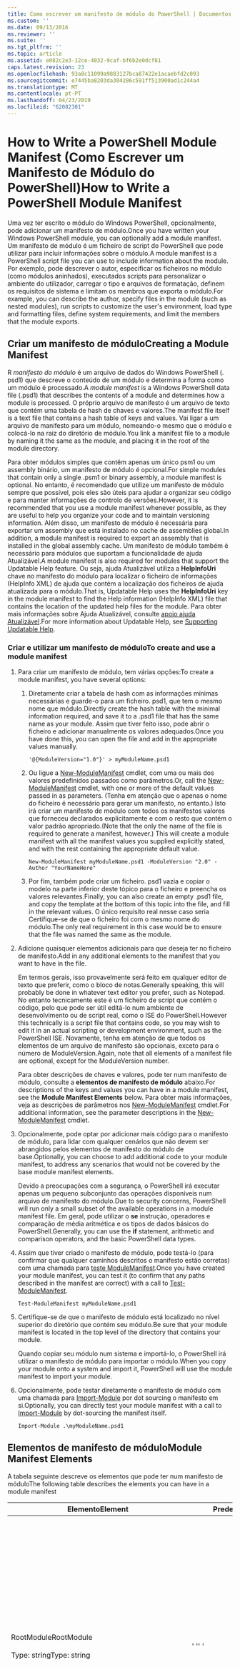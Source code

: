 ```yaml
---
title: Como escrever um manifesto de módulo do PowerShell | Documentos da Microsoft
ms.custom: ''
ms.date: 09/13/2016
ms.reviewer: ''
ms.suite: ''
ms.tgt_pltfrm: ''
ms.topic: article
ms.assetid: e082c2e3-12ce-4032-9caf-bf6b2e0dcf81
caps.latest.revision: 23
ms.openlocfilehash: 93a8c11099a9883127bca87422e1acaebfd2c093
ms.sourcegitcommit: e7445ba8203da304286c591ff513900ad1c244a4
ms.translationtype: MT
ms.contentlocale: pt-PT
ms.lasthandoff: 04/23/2019
ms.locfileid: "62082301"
---
```

# <a name="how-to-write-a-powershell-module-manifest"></a><span data-ttu-id="ac907-102">How to Write a PowerShell Module Manifest (Como Escrever um Manifesto de Módulo do PowerShell)</span><span class="sxs-lookup"><span data-stu-id="ac907-102">How to Write a PowerShell Module Manifest</span></span>

<span data-ttu-id="ac907-103">Uma vez ter escrito o módulo do Windows PowerShell, opcionalmente, pode adicionar um manifesto de módulo.</span><span class="sxs-lookup"><span data-stu-id="ac907-103">Once you have written your Windows PowerShell module, you can optionally add a module manifest.</span></span> <span data-ttu-id="ac907-104">Um manifesto de módulo é um ficheiro de script do PowerShell que pode utilizar para incluir informações sobre o módulo.</span><span class="sxs-lookup"><span data-stu-id="ac907-104">A module manifest is a PowerShell script file you can use to include information about the module.</span></span> <span data-ttu-id="ac907-105">Por exemplo, pode descrever o autor, especificar os ficheiros no módulo (como módulos aninhados), executados scripts para personalizar o ambiente do utilizador, carregar o tipo e arquivos de formatação, definem os requisitos de sistema e limitam os membros que exporta o módulo.</span><span class="sxs-lookup"><span data-stu-id="ac907-105">For example, you can describe the author, specify files in the module (such as nested modules), run scripts to customize the user's environment, load type and formatting files, define system requirements, and limit the members that the module exports.</span></span>

## <a name="creating-a-module-manifest"></a><span data-ttu-id="ac907-106">Criar um manifesto de módulo</span><span class="sxs-lookup"><span data-stu-id="ac907-106">Creating a Module Manifest</span></span>

<span data-ttu-id="ac907-107">R *manifesto do módulo* é um arquivo de dados do Windows PowerShell (. psd1) que descreve o conteúdo de um módulo e determina a forma como um módulo é processado.</span><span class="sxs-lookup"><span data-stu-id="ac907-107">A *module manifest* is a Windows PowerShell data file (.psd1) that describes the contents of a module and determines how a module is processed.</span></span> <span data-ttu-id="ac907-108">O próprio arquivo de manifesto é um arquivo de texto que contém uma tabela de hash de chaves e valores.</span><span class="sxs-lookup"><span data-stu-id="ac907-108">The manifest file itself is a text file that contains a hash table of keys and values.</span></span> <span data-ttu-id="ac907-109">Vai ligar a um arquivo de manifesto para um módulo, nomeando-o mesmo que o módulo e colocá-lo na raiz do diretório de módulo.</span><span class="sxs-lookup"><span data-stu-id="ac907-109">You link a manifest file to a module by naming it the same as the module, and placing it in the root of the module directory.</span></span>

<span data-ttu-id="ac907-110">Para obter módulos simples que contêm apenas um único psm1 ou um assembly binário, um manifesto de módulo é opcional.</span><span class="sxs-lookup"><span data-stu-id="ac907-110">For simple modules that contain only a single .psm1 or binary assembly, a module manifest is optional.</span></span> <span data-ttu-id="ac907-111">No entanto, é recomendado que utilize um manifesto de módulo sempre que possível, pois eles são úteis para ajudar a organizar seu código e para manter informações de controlo de versões.</span><span class="sxs-lookup"><span data-stu-id="ac907-111">However, it is recommended that you use a module manifest whenever possible, as they are useful to help you organize your code and to maintain versioning information.</span></span> <span data-ttu-id="ac907-112">Além disso, um manifesto de módulo é necessária para exportar um assembly que está instalado no cache de assemblies global.</span><span class="sxs-lookup"><span data-stu-id="ac907-112">In addition, a module manifest is required to export an assembly that is installed in the global assembly cache.</span></span> <span data-ttu-id="ac907-113">Um manifesto de módulo também é necessário para módulos que suportam a funcionalidade de ajuda Atualizável.</span><span class="sxs-lookup"><span data-stu-id="ac907-113">A module manifest is also required for modules that support the Updatable Help feature.</span></span> <span data-ttu-id="ac907-114">Ou seja, ajuda Atualizável utiliza a **HelpInfoUri** chave no manifesto do módulo para localizar o ficheiro de informações (HelpInfo XML) de ajuda que contém a localização dos ficheiros de ajuda atualizada para o módulo.</span><span class="sxs-lookup"><span data-stu-id="ac907-114">That is, Updatable Help uses the **HelpInfoUri** key in the module manifest to find the Help information (HelpInfo XML) file that contains the location of the updated help files for the module.</span></span> <span data-ttu-id="ac907-115">Para obter mais informações sobre Ajuda Atualizável, consulte [apoio ajuda Atualizável](./supporting-updatable-help.md).</span><span class="sxs-lookup"><span data-stu-id="ac907-115">For more information about Updatable Help, see [Supporting Updatable Help](./supporting-updatable-help.md).</span></span>

### <a name="to-create-and-use-a-module-manifest"></a><span data-ttu-id="ac907-116">Criar e utilizar um manifesto de módulo</span><span class="sxs-lookup"><span data-stu-id="ac907-116">To create and use a module manifest</span></span>

1. <span data-ttu-id="ac907-117">Para criar um manifesto de módulo, tem várias opções:</span><span class="sxs-lookup"><span data-stu-id="ac907-117">To create a module manifest, you have several options:</span></span>

   1. <span data-ttu-id="ac907-118">Diretamente criar a tabela de hash com as informações mínimas necessárias e guarde-o para um ficheiro. psd1, que tem o mesmo nome que módulo.</span><span class="sxs-lookup"><span data-stu-id="ac907-118">Directly create the hash table with the minimal information required, and save it to a .psd1 file that has the same name as your module.</span></span> <span data-ttu-id="ac907-119">Assim que tiver feito isso, pode abrir o ficheiro e adicionar manualmente os valores adequados.</span><span class="sxs-lookup"><span data-stu-id="ac907-119">Once you have done this, you can open the file and add in the appropriate values manually.</span></span>

      `'@{ModuleVersion="1.0"}' > myModuleName.psd1`

   2. <span data-ttu-id="ac907-120">Ou ligue a [New-ModuleManifest](/powershell/module/Microsoft.PowerShell.Core/New-ModuleManifest) cmdlet, com uma ou mais dos valores predefinidos passados como parâmetros.</span><span class="sxs-lookup"><span data-stu-id="ac907-120">Or, call the [New-ModuleManifest](/powershell/module/Microsoft.PowerShell.Core/New-ModuleManifest) cmdlet, with one or more of the default values passed in as parameters.</span></span> <span data-ttu-id="ac907-121">(Tenha em atenção que o apenas o nome do ficheiro é necessário para gerar um manifesto, no entanto.) Isto irá criar um manifesto de módulo com todos os manifestos valores que forneceu declarados explicitamente e com o resto que contém o valor padrão apropriado.</span><span class="sxs-lookup"><span data-stu-id="ac907-121">(Note that the only the name of the file is required to generate a manifest, however.) This will create a module manifest with all the manifest values you supplied explicitly stated, and with the rest containing the appropriate default value.</span></span>

      `New-ModuleManifest myModuleName.psd1 -ModuleVersion "2.0" -Author "YourNameHere"`

   3. <span data-ttu-id="ac907-122">Por fim, também pode criar um ficheiro. psd1 vazia e copiar o modelo na parte inferior deste tópico para o ficheiro e preencha os valores relevantes.</span><span class="sxs-lookup"><span data-stu-id="ac907-122">Finally, you can also create an empty .psd1 file, and copy the template at the bottom of this topic into the file, and fill in the relevant values.</span></span> <span data-ttu-id="ac907-123">O único requisito real nesse caso seria Certifique-se de que o ficheiro foi com o mesmo nome do módulo.</span><span class="sxs-lookup"><span data-stu-id="ac907-123">The only real requirement in this case would be to ensure that the file was named the same as the module.</span></span>

2. <span data-ttu-id="ac907-124">Adicione quaisquer elementos adicionais para que deseja ter no ficheiro de manifesto.</span><span class="sxs-lookup"><span data-stu-id="ac907-124">Add in any additional elements to the manifest that you want to have in the file.</span></span>

   <span data-ttu-id="ac907-125">Em termos gerais, isso provavelmente será feito em qualquer editor de texto que preferir, como o bloco de notas.</span><span class="sxs-lookup"><span data-stu-id="ac907-125">Generally speaking, this will probably be done in whatever text editor you prefer, such as Notepad.</span></span> <span data-ttu-id="ac907-126">No entanto tecnicamente este é um ficheiro de script que contém o código, pelo que pode ser útil editá-lo num ambiente de desenvolvimento ou de script real, como o ISE do PowerShell.</span><span class="sxs-lookup"><span data-stu-id="ac907-126">However this technically is a script file that contains code, so you may wish to edit it in an actual scripting or development environment, such as the PowerShell ISE.</span></span> <span data-ttu-id="ac907-127">Novamente, tenha em atenção de que todos os elementos de um arquivo de manifesto são opcionais, exceto para o número de ModuleVersion.</span><span class="sxs-lookup"><span data-stu-id="ac907-127">Again, note that all elements of a manifest file are optional, except for the ModuleVersion number.</span></span>

   <span data-ttu-id="ac907-128">Para obter descrições de chaves e valores, pode ter num manifesto de módulo, consulte a **elementos de manifesto de módulo** abaixo.</span><span class="sxs-lookup"><span data-stu-id="ac907-128">For descriptions of the keys and values you can have in a module manifest, see the **Module Manifest Elements** below.</span></span> <span data-ttu-id="ac907-129">Para obter mais informações, veja as descrições de parâmetros nos [New-ModuleManifest](/powershell/module/Microsoft.PowerShell.Core/New-ModuleManifest) cmdlet.</span><span class="sxs-lookup"><span data-stu-id="ac907-129">For additional information, see the parameter descriptions in the  [New-ModuleManifest](/powershell/module/Microsoft.PowerShell.Core/New-ModuleManifest) cmdlet.</span></span>

3. <span data-ttu-id="ac907-130">Opcionalmente, pode optar por adicionar mais código para o manifesto de módulo, para lidar com qualquer cenários que não devem ser abrangidos pelos elementos de manifesto do módulo de base.</span><span class="sxs-lookup"><span data-stu-id="ac907-130">Optionally, you can choose to add additional code to your module manifest, to address any scenarios that would not be covered by the base module manifest elements.</span></span>

   <span data-ttu-id="ac907-131">Devido a preocupações com a segurança, o PowerShell irá executar apenas um pequeno subconjunto das operações disponíveis num arquivo de manifesto do módulo.</span><span class="sxs-lookup"><span data-stu-id="ac907-131">Due to security concerns, PowerShell will run only a small subset of the available operations in a module manifest file.</span></span> <span data-ttu-id="ac907-132">Em geral, pode utilizar o **se** instrução, operadores e comparação de média aritmética e os tipos de dados básicos do PowerShell.</span><span class="sxs-lookup"><span data-stu-id="ac907-132">Generally, you can use the **if** statement, arithmetic and comparison operators, and the basic PowerShell data types.</span></span>

4. <span data-ttu-id="ac907-133">Assim que tiver criado o manifesto de módulo, pode testá-lo (para confirmar que qualquer caminhos descritos o manifesto estão corretas) com uma chamada para [teste ModuleManifest](/powershell/module/Microsoft.PowerShell.Core/Test-ModuleManifest).</span><span class="sxs-lookup"><span data-stu-id="ac907-133">Once you have created your module manifest, you can test it (to confirm that any paths described in the manifest are correct) with a call to [Test-ModuleManifest](/powershell/module/Microsoft.PowerShell.Core/Test-ModuleManifest).</span></span>

   `Test-ModuleManifest myModuleName.psd1`

5. <span data-ttu-id="ac907-134">Certifique-se de que o manifesto de módulo está localizado no nível superior do diretório que contém seu módulo.</span><span class="sxs-lookup"><span data-stu-id="ac907-134">Be sure that your module manifest is located in the top level of the directory that contains your module.</span></span>

   <span data-ttu-id="ac907-135">Quando copiar seu módulo num sistema e importá-lo, o PowerShell irá utilizar o manifesto de módulo para importar o módulo.</span><span class="sxs-lookup"><span data-stu-id="ac907-135">When you copy your module onto a system and import it, PowerShell will use the module manifest to import your module.</span></span>

6. <span data-ttu-id="ac907-136">Opcionalmente, pode testar diretamente o manifesto de módulo com uma chamada para [Import-Module](/powershell/module/Microsoft.PowerShell.Core/Import-Module) por dot sourcing o manifesto em si.</span><span class="sxs-lookup"><span data-stu-id="ac907-136">Optionally, you can directly test your module manifest with a call to [Import-Module](/powershell/module/Microsoft.PowerShell.Core/Import-Module) by dot-sourcing the manifest itself.</span></span>

   `Import-Module .\myModuleName.psd1`

## <a name="module-manifest-elements"></a><span data-ttu-id="ac907-137">Elementos de manifesto de módulo</span><span class="sxs-lookup"><span data-stu-id="ac907-137">Module Manifest Elements</span></span>

<span data-ttu-id="ac907-138">A tabela seguinte descreve os elementos que pode ter num manifesto de módulo</span><span class="sxs-lookup"><span data-stu-id="ac907-138">The following table describes the elements you can have in a module manifest</span></span>

|<span data-ttu-id="ac907-139">Elemento</span><span class="sxs-lookup"><span data-stu-id="ac907-139">Element</span></span>|<span data-ttu-id="ac907-140">Predefinido</span><span class="sxs-lookup"><span data-stu-id="ac907-140">Default</span></span>|<span data-ttu-id="ac907-141">Descrição</span><span class="sxs-lookup"><span data-stu-id="ac907-141">Description</span></span>|
|-------------|-------------|-----------------|
|<span data-ttu-id="ac907-142">RootModule</span><span class="sxs-lookup"><span data-stu-id="ac907-142">RootModule</span></span><br /><br /> <span data-ttu-id="ac907-143">Type: string</span><span class="sxs-lookup"><span data-stu-id="ac907-143">Type: string</span></span>|<span data-ttu-id="ac907-144">' '</span><span class="sxs-lookup"><span data-stu-id="ac907-144">' '</span></span>|<span data-ttu-id="ac907-145">Módulo ou binário módulo ficheiro de script associado a esse manifesto.</span><span class="sxs-lookup"><span data-stu-id="ac907-145">Script module or binary module file associated with this manifest.</span></span> <span data-ttu-id="ac907-146">As versões anteriores do PowerShell chamado este elemento o ModuleToProcess.</span><span class="sxs-lookup"><span data-stu-id="ac907-146">Previous versions of PowerShell called this element the ModuleToProcess.</span></span><br /><br /> <span data-ttu-id="ac907-147">Tipos possíveis para o módulo de raiz podem estar vazios (que fará com que isso uma **manifesto** módulo), o nome de um módulo de script (. psm1, o que torna isso um **Script** módulo), ou o nome de um módulo binário (.exe ou. dll, o que faz isso uma **binário** módulo).</span><span class="sxs-lookup"><span data-stu-id="ac907-147">Possible types for the root module can be empty (which will make this a **Manifest** module), the name of a script module (.psm1, which makes this a **Script** module), or the name of a binary module (.exe or .dll, which makes this a **Binary** module).</span></span> <span data-ttu-id="ac907-148">Colocar o nome de um manifesto de módulo (. psd1) ou um ficheiro de script (. ps1) neste elemento fará com que um erro ocorra.</span><span class="sxs-lookup"><span data-stu-id="ac907-148">Placing the name of a module manifest (.psd1) or a script file (.ps1) in this element will cause an error to occur.</span></span>|
|<span data-ttu-id="ac907-149">ModuleVersion</span><span class="sxs-lookup"><span data-stu-id="ac907-149">ModuleVersion</span></span><br /><br /> <span data-ttu-id="ac907-150">Type: string</span><span class="sxs-lookup"><span data-stu-id="ac907-150">Type: string</span></span>|<span data-ttu-id="ac907-151">1.0</span><span class="sxs-lookup"><span data-stu-id="ac907-151">1.0</span></span>|<span data-ttu-id="ac907-152">Número da versão deste módulo.</span><span class="sxs-lookup"><span data-stu-id="ac907-152">Version number of this module.</span></span> <span data-ttu-id="ac907-153">A cadeia tem de ser capaz de converter em [ter].</span><span class="sxs-lookup"><span data-stu-id="ac907-153">The string must be able to convert to [System.Version].</span></span> <span data-ttu-id="ac907-154">Ou seja, ' #. #. #. #. #'.</span><span class="sxs-lookup"><span data-stu-id="ac907-154">That is, '#.#.#.#.#'.</span></span> <span data-ttu-id="ac907-155">`Import-Module` irá carregar o módulo primeiro encontradas no **$psModulePath** que corresponde ao nome e tem, pelo menos, tão elevada um ModuleVersion, como o `-MinimumVersion` parâmetro.</span><span class="sxs-lookup"><span data-stu-id="ac907-155">`Import-Module` will load the first module it finds on the **$psModulePath** that matches the name, and has at least as high a ModuleVersion, as the `-MinimumVersion` parameter.</span></span> <span data-ttu-id="ac907-156">Para importar uma versão específica, utilize o`-RequiredVersion` parâmetro, em vez disso.</span><span class="sxs-lookup"><span data-stu-id="ac907-156">To import a specific version, use the`-RequiredVersion` parameter, instead.</span></span><br /><br /> <span data-ttu-id="ac907-157">Exemplo: `ModuleVersion = '1.0'`</span><span class="sxs-lookup"><span data-stu-id="ac907-157">Example: `ModuleVersion = '1.0'`</span></span>|
|<span data-ttu-id="ac907-158">GUID</span><span class="sxs-lookup"><span data-stu-id="ac907-158">GUID</span></span><br /><br /> <span data-ttu-id="ac907-159">Type: string</span><span class="sxs-lookup"><span data-stu-id="ac907-159">Type: string</span></span>|<span data-ttu-id="ac907-160">GUID gerado automaticamente</span><span class="sxs-lookup"><span data-stu-id="ac907-160">Autogenerated GUID</span></span>|<span data-ttu-id="ac907-161">ID utilizado para identificar exclusivamente este módulo.</span><span class="sxs-lookup"><span data-stu-id="ac907-161">ID used to uniquely identify this module.</span></span> <span data-ttu-id="ac907-162">Tenha em atenção que atualmente não é possível importar um módulo pelo GUID.</span><span class="sxs-lookup"><span data-stu-id="ac907-162">Note that you cannot currently import a module by GUID.</span></span><br /><br /> <span data-ttu-id="ac907-163">Exemplo: `GUID = 'cfc45206-1e49-459d-a8ad-5b571ef94857'`</span><span class="sxs-lookup"><span data-stu-id="ac907-163">Example: `GUID = 'cfc45206-1e49-459d-a8ad-5b571ef94857'`</span></span>|
|<span data-ttu-id="ac907-164">Autor</span><span class="sxs-lookup"><span data-stu-id="ac907-164">Author</span></span><br /><br /> <span data-ttu-id="ac907-165">Type: string</span><span class="sxs-lookup"><span data-stu-id="ac907-165">Type: string</span></span>|<span data-ttu-id="ac907-166">Nenhum</span><span class="sxs-lookup"><span data-stu-id="ac907-166">None</span></span>|<span data-ttu-id="ac907-167">Autor deste módulo.</span><span class="sxs-lookup"><span data-stu-id="ac907-167">Author of this module.</span></span><br /><br /> <span data-ttu-id="ac907-168">Exemplo: `Author = 'AuthorNameHere'`</span><span class="sxs-lookup"><span data-stu-id="ac907-168">Example: `Author = 'AuthorNameHere'`</span></span>|
|<span data-ttu-id="ac907-169">CompanyName</span><span class="sxs-lookup"><span data-stu-id="ac907-169">CompanyName</span></span><br /><br /> <span data-ttu-id="ac907-170">Type: string</span><span class="sxs-lookup"><span data-stu-id="ac907-170">Type: string</span></span>|<span data-ttu-id="ac907-171">Desconhecida</span><span class="sxs-lookup"><span data-stu-id="ac907-171">Unknown</span></span>|<span data-ttu-id="ac907-172">Empresa ou fabricante deste módulo.</span><span class="sxs-lookup"><span data-stu-id="ac907-172">Company or vendor of this module.</span></span><br /><br /> <span data-ttu-id="ac907-173">Exemplo: `CompanyName = 'Fabrikam'`</span><span class="sxs-lookup"><span data-stu-id="ac907-173">Example: `CompanyName = 'Fabrikam'`</span></span>|
|<span data-ttu-id="ac907-174">Copyright</span><span class="sxs-lookup"><span data-stu-id="ac907-174">Copyright</span></span><br /><br /> <span data-ttu-id="ac907-175">Type: string</span><span class="sxs-lookup"><span data-stu-id="ac907-175">Type: string</span></span>|<span data-ttu-id="ac907-176">(c) [currentYear] [autor].</span><span class="sxs-lookup"><span data-stu-id="ac907-176">(c) [currentYear] [Author].</span></span> <span data-ttu-id="ac907-177">Todos os direitos reservados.</span><span class="sxs-lookup"><span data-stu-id="ac907-177">All rights reserved.</span></span>|<span data-ttu-id="ac907-178">Declaração de direitos autorais para este módulo.</span><span class="sxs-lookup"><span data-stu-id="ac907-178">Copyright statement for this module.</span></span><br /><br /> <span data-ttu-id="ac907-179">Exemplo: `Copyright = '2016 AuthorName. All rights reserved.'`</span><span class="sxs-lookup"><span data-stu-id="ac907-179">Example: `Copyright = '2016 AuthorName. All rights reserved.'`</span></span>|
|<span data-ttu-id="ac907-180">Descrição</span><span class="sxs-lookup"><span data-stu-id="ac907-180">Description</span></span><br /><br /> <span data-ttu-id="ac907-181">Type: string</span><span class="sxs-lookup"><span data-stu-id="ac907-181">Type: string</span></span>|<span data-ttu-id="ac907-182">' '</span><span class="sxs-lookup"><span data-stu-id="ac907-182">' '</span></span>|<span data-ttu-id="ac907-183">Descrição da funcionalidade fornecida por este módulo.</span><span class="sxs-lookup"><span data-stu-id="ac907-183">Description of the functionality provided by this module.</span></span><br /><br /> <span data-ttu-id="ac907-184">Exemplo: `Description = 'This is a description of a module.'`</span><span class="sxs-lookup"><span data-stu-id="ac907-184">Example: `Description = 'This is a description of a module.'`</span></span>|
|<span data-ttu-id="ac907-185">PowerShellVersion</span><span class="sxs-lookup"><span data-stu-id="ac907-185">PowerShellVersion</span></span><br /><br /> <span data-ttu-id="ac907-186">Type: string</span><span class="sxs-lookup"><span data-stu-id="ac907-186">Type: string</span></span>|<span data-ttu-id="ac907-187">' '</span><span class="sxs-lookup"><span data-stu-id="ac907-187">' '</span></span>|<span data-ttu-id="ac907-188">Versão mínima do motor do PowerShell de Windows exigido por este módulo.</span><span class="sxs-lookup"><span data-stu-id="ac907-188">Minimum version of the Windows PowerShell engine required by this module.</span></span> <span data-ttu-id="ac907-189">Atuais valores válidos são 1.0, 2.0, 3.0, 4.0 e 5.0.</span><span class="sxs-lookup"><span data-stu-id="ac907-189">Current valid values are 1.0, 2.0, 3.0, 4.0, and 5.0.</span></span><br /><br /> <span data-ttu-id="ac907-190">Exemplo: `PowerShellVersion = '5.0'`</span><span class="sxs-lookup"><span data-stu-id="ac907-190">Example: `PowerShellVersion = '5.0'`</span></span>|
|<span data-ttu-id="ac907-191">PowerShellHostName</span><span class="sxs-lookup"><span data-stu-id="ac907-191">PowerShellHostName</span></span><br /><br /> <span data-ttu-id="ac907-192">Type: string</span><span class="sxs-lookup"><span data-stu-id="ac907-192">Type: string</span></span>|<span data-ttu-id="ac907-193">' '</span><span class="sxs-lookup"><span data-stu-id="ac907-193">' '</span></span>|<span data-ttu-id="ac907-194">Especifica o nome do anfitrião do Windows PowerShell que sejam necessários para o módulo.</span><span class="sxs-lookup"><span data-stu-id="ac907-194">Specifies the name of the Windows PowerShell host that is required by the module.</span></span> <span data-ttu-id="ac907-195">Este nome é fornecido pelo Windows PowerShell.</span><span class="sxs-lookup"><span data-stu-id="ac907-195">This name is provided by Windows PowerShell.</span></span> <span data-ttu-id="ac907-196">Para localizar o nome de um programa de anfitrião, o programa, escreva: `$host.name` .</span><span class="sxs-lookup"><span data-stu-id="ac907-196">To find the name of a host program, in the program, type: `$host.name` .</span></span><br /><br /> <span data-ttu-id="ac907-197">Exemplo: `PowerShellHostName = 'Windows PowerShell ISE Host'`</span><span class="sxs-lookup"><span data-stu-id="ac907-197">Example: `PowerShellHostName = 'Windows PowerShell ISE Host'`</span></span>|
|<span data-ttu-id="ac907-198">PowerShellHostVersion</span><span class="sxs-lookup"><span data-stu-id="ac907-198">PowerShellHostVersion</span></span><br /><br /> <span data-ttu-id="ac907-199">Type: string</span><span class="sxs-lookup"><span data-stu-id="ac907-199">Type: string</span></span>|<span data-ttu-id="ac907-200">' '</span><span class="sxs-lookup"><span data-stu-id="ac907-200">' '</span></span>|<span data-ttu-id="ac907-201">Versão mínima do anfitrião necessário para este módulo Windows PowerShell.</span><span class="sxs-lookup"><span data-stu-id="ac907-201">Minimum version of the Windows PowerShell host required by this module.</span></span><br /><br /> <span data-ttu-id="ac907-202">Exemplo: `PowerShellHostVersion = '2.0'`</span><span class="sxs-lookup"><span data-stu-id="ac907-202">Example: `PowerShellHostVersion = '2.0'`</span></span>|
|<span data-ttu-id="ac907-203">DotNetFrameworkVersion</span><span class="sxs-lookup"><span data-stu-id="ac907-203">DotNetFrameworkVersion</span></span><br /><br /> <span data-ttu-id="ac907-204">Type: string</span><span class="sxs-lookup"><span data-stu-id="ac907-204">Type: string</span></span>|<span data-ttu-id="ac907-205">' '</span><span class="sxs-lookup"><span data-stu-id="ac907-205">' '</span></span>|<span data-ttu-id="ac907-206">Versão mínima do Microsoft .NET Framework necessária para este módulo.</span><span class="sxs-lookup"><span data-stu-id="ac907-206">Minimum version of Microsoft .NET Framework required by this module.</span></span><br /><br /> <span data-ttu-id="ac907-207">Exemplo: `DotNetFrameworkVersion = '3.5'`</span><span class="sxs-lookup"><span data-stu-id="ac907-207">Example: `DotNetFrameworkVersion = '3.5'`</span></span>|
|<span data-ttu-id="ac907-208">CLRVersion</span><span class="sxs-lookup"><span data-stu-id="ac907-208">CLRVersion</span></span><br /><br /> <span data-ttu-id="ac907-209">Type: string</span><span class="sxs-lookup"><span data-stu-id="ac907-209">Type: string</span></span>|<span data-ttu-id="ac907-210">' '</span><span class="sxs-lookup"><span data-stu-id="ac907-210">' '</span></span>|<span data-ttu-id="ac907-211">Versão mínima do common language runtime (CLR) exigido por este módulo.</span><span class="sxs-lookup"><span data-stu-id="ac907-211">Minimum version of the common language runtime (CLR) required by this module.</span></span><br /><br /> <span data-ttu-id="ac907-212">Exemplo: `CLRVersion = '3.5'`</span><span class="sxs-lookup"><span data-stu-id="ac907-212">Example: `CLRVersion = '3.5'`</span></span>|
|<span data-ttu-id="ac907-213">ProcessorArchitecture</span><span class="sxs-lookup"><span data-stu-id="ac907-213">ProcessorArchitecture</span></span><br /><br /> <span data-ttu-id="ac907-214">Type: string</span><span class="sxs-lookup"><span data-stu-id="ac907-214">Type: string</span></span>|<span data-ttu-id="ac907-215">' '</span><span class="sxs-lookup"><span data-stu-id="ac907-215">' '</span></span>|<span data-ttu-id="ac907-216">Arquitetura do processador (nenhum, X86, Amd64) exigida por este módulo.</span><span class="sxs-lookup"><span data-stu-id="ac907-216">Processor architecture (None, X86, Amd64) required by this module.</span></span> <span data-ttu-id="ac907-217">Os valores válidos são x86, AMD64 IA64 e nenhum (desconhecido ou não especificado).</span><span class="sxs-lookup"><span data-stu-id="ac907-217">Valid values are x86, AMD64, IA64, and None (unknown or unspecified).</span></span><br /><br /> <span data-ttu-id="ac907-218">Exemplo: `ProcessorArchitecture = 'x86'`</span><span class="sxs-lookup"><span data-stu-id="ac907-218">Example: `ProcessorArchitecture = 'x86'`</span></span>|
|<span data-ttu-id="ac907-219">RequiredModules</span><span class="sxs-lookup"><span data-stu-id="ac907-219">RequiredModules</span></span><br /><br /> <span data-ttu-id="ac907-220">Type: [string[]]</span><span class="sxs-lookup"><span data-stu-id="ac907-220">Type: [string[]]</span></span>|<span data-ttu-id="ac907-221">@()</span><span class="sxs-lookup"><span data-stu-id="ac907-221">@()</span></span>|<span data-ttu-id="ac907-222">Módulos que tem de ser importados para o ambiente global antes de importar este módulo.</span><span class="sxs-lookup"><span data-stu-id="ac907-222">Modules that must be imported into the global environment prior to importing this module.</span></span> <span data-ttu-id="ac907-223">Isso será carregado qualquer módulos listados, a menos que elas já foram carregadas.</span><span class="sxs-lookup"><span data-stu-id="ac907-223">This will load any modules listed unless they have already been loaded.</span></span> <span data-ttu-id="ac907-224">(Por exemplo, alguns módulos podem já estar carregados por um módulo diferente.).</span><span class="sxs-lookup"><span data-stu-id="ac907-224">(For example, some modules may already be loaded by a different module.).</span></span> <span data-ttu-id="ac907-225">Também é possível especificar uma versão específica para carregar usando `RequiredVersion` vez `ModuleVersion`.</span><span class="sxs-lookup"><span data-stu-id="ac907-225">It is also possible to specify a specific version to load using `RequiredVersion` rather than `ModuleVersion`.</span></span> <span data-ttu-id="ac907-226">Quando utilizar `ModuleVersion` que irá carregar a versão mais recente disponível com um mínimo da versão especificada.</span><span class="sxs-lookup"><span data-stu-id="ac907-226">When using `ModuleVersion` it will load the newest version available with a minimum of the version specified.</span></span><br /><br /> <span data-ttu-id="ac907-227">Exemplo: `RequiredModules = @(@{ModuleName="myDependentModule"; ModuleVersion="2.0"; Guid="cfc45206-1e49-459d-a8ad-5b571ef94857"})`</span><span class="sxs-lookup"><span data-stu-id="ac907-227">Example: `RequiredModules = @(@{ModuleName="myDependentModule"; ModuleVersion="2.0"; Guid="cfc45206-1e49-459d-a8ad-5b571ef94857"})`</span></span><br /><br /> <span data-ttu-id="ac907-228">Exemplo: `RequiredModules = @(@{ModuleName="myDependentModule"; RequiredVersion="1.5"; Guid="cfc45206-1e49-459d-a8ad-5b571ef94857"})`</span><span class="sxs-lookup"><span data-stu-id="ac907-228">Example: `RequiredModules = @(@{ModuleName="myDependentModule"; RequiredVersion="1.5"; Guid="cfc45206-1e49-459d-a8ad-5b571ef94857"})`</span></span>|
|<span data-ttu-id="ac907-229">RequiredAssemblies</span><span class="sxs-lookup"><span data-stu-id="ac907-229">RequiredAssemblies</span></span><br /><br /> <span data-ttu-id="ac907-230">Type: [string[]]</span><span class="sxs-lookup"><span data-stu-id="ac907-230">Type: [string[]]</span></span>|<span data-ttu-id="ac907-231">@()</span><span class="sxs-lookup"><span data-stu-id="ac907-231">@()</span></span>|<span data-ttu-id="ac907-232">Assemblies que têm de ser carregados antes de importar este módulo.</span><span class="sxs-lookup"><span data-stu-id="ac907-232">Assemblies that must be loaded prior to importing this module.</span></span><br /><br /> <span data-ttu-id="ac907-233">Observe que, ao contrário de RequiredModules, PowerShell carregará o RequiredAssemblies se já não são carregadas.</span><span class="sxs-lookup"><span data-stu-id="ac907-233">Note that unlike RequiredModules, PowerShell will load the RequiredAssemblies if they are not already loaded.</span></span>|
|<span data-ttu-id="ac907-234">ScriptsToProcess</span><span class="sxs-lookup"><span data-stu-id="ac907-234">ScriptsToProcess</span></span><br /><br /> <span data-ttu-id="ac907-235">Type: [string[]]</span><span class="sxs-lookup"><span data-stu-id="ac907-235">Type: [string[]]</span></span>|<span data-ttu-id="ac907-236">@()</span><span class="sxs-lookup"><span data-stu-id="ac907-236">@()</span></span>|<span data-ttu-id="ac907-237">Ficheiros de script (. ps1) que são executados no estado de sessão do chamador, quando o módulo é importado.</span><span class="sxs-lookup"><span data-stu-id="ac907-237">Script (.ps1) files that are run in the caller's session state when the module is imported.</span></span> <span data-ttu-id="ac907-238">Isto pode ser a sessão global, estada ou, para aninhados módulos, o estado da sessão de outro módulo.</span><span class="sxs-lookup"><span data-stu-id="ac907-238">This could be the global session state or, for nested modules, the session state of another module.</span></span> <span data-ttu-id="ac907-239">Pode utilizar estes scripts para preparar um ambiente, assim como pode usar um script de início de sessão.</span><span class="sxs-lookup"><span data-stu-id="ac907-239">You can use these scripts to prepare an environment just as you might use a login script.</span></span><br /><br /> <span data-ttu-id="ac907-240">Estes scripts são executados antes de qualquer um dos módulos listados no manifesto são carregados.</span><span class="sxs-lookup"><span data-stu-id="ac907-240">These scripts are run before any of the modules listed in the manifest are loaded.</span></span>|
|<span data-ttu-id="ac907-241">TypesToProcess</span><span class="sxs-lookup"><span data-stu-id="ac907-241">TypesToProcess</span></span><br /><br /> <span data-ttu-id="ac907-242">Type: [Object[]]</span><span class="sxs-lookup"><span data-stu-id="ac907-242">Type: [Object[]]</span></span>|<span data-ttu-id="ac907-243">@()</span><span class="sxs-lookup"><span data-stu-id="ac907-243">@()</span></span>|<span data-ttu-id="ac907-244">Tipo de ficheiros (.ps1xml) a ser carregado quando importar este módulo.</span><span class="sxs-lookup"><span data-stu-id="ac907-244">Type files (.ps1xml) to be loaded when importing this module.</span></span>|
|<span data-ttu-id="ac907-245">FormatsToProcess</span><span class="sxs-lookup"><span data-stu-id="ac907-245">FormatsToProcess</span></span><br /><br /> <span data-ttu-id="ac907-246">Type: [Object[]]</span><span class="sxs-lookup"><span data-stu-id="ac907-246">Type: [Object[]]</span></span>|<span data-ttu-id="ac907-247">@()</span><span class="sxs-lookup"><span data-stu-id="ac907-247">@()</span></span>|<span data-ttu-id="ac907-248">Formato de ficheiros (.ps1xml) a ser carregado quando importar este módulo.</span><span class="sxs-lookup"><span data-stu-id="ac907-248">Format files (.ps1xml) to be loaded when importing this module.</span></span>|
|<span data-ttu-id="ac907-249">NestedModules</span><span class="sxs-lookup"><span data-stu-id="ac907-249">NestedModules</span></span><br /><br /> <span data-ttu-id="ac907-250">Type: [Object[]]</span><span class="sxs-lookup"><span data-stu-id="ac907-250">Type: [Object[]]</span></span>|<span data-ttu-id="ac907-251">@()</span><span class="sxs-lookup"><span data-stu-id="ac907-251">@()</span></span>|<span data-ttu-id="ac907-252">Módulos importar como aninhados módulos do módulo especificado no RootModule/ModuleToProcess.</span><span class="sxs-lookup"><span data-stu-id="ac907-252">Modules to import as nested modules of the module specified in RootModule/ModuleToProcess.</span></span><br /><br /> <span data-ttu-id="ac907-253">Adicionar um nome de módulo para este elemento é semelhante ao chamar `Import-Module` de dentro de seu código de script e o assembly.</span><span class="sxs-lookup"><span data-stu-id="ac907-253">Adding a module name to this element is similar to calling `Import-Module` from within your script or assembly code.</span></span> <span data-ttu-id="ac907-254">A principal diferença é que é mais fácil ver o que está a carregar aqui no arquivo de manifesto.</span><span class="sxs-lookup"><span data-stu-id="ac907-254">The main difference is that it's easier to see what you are loading here in the manifest file.</span></span> <span data-ttu-id="ac907-255">Além disso, se um módulo não conseguir carregar aqui, irá ainda não ter foram carregados seu módulo real.</span><span class="sxs-lookup"><span data-stu-id="ac907-255">Also, if a module fails to load here, you will not yet have loaded your actual module.</span></span><br /><br /> <span data-ttu-id="ac907-256">Além de outros módulos, também pode carregar ficheiros de script (. ps1) aqui.</span><span class="sxs-lookup"><span data-stu-id="ac907-256">In addition to other modules, you may also load script (.ps1) files here.</span></span> <span data-ttu-id="ac907-257">Estes ficheiros serão executadas no contexto do módulo de raiz.</span><span class="sxs-lookup"><span data-stu-id="ac907-257">These files will execute in the context of the root module.</span></span> <span data-ttu-id="ac907-258">(Isto é equivalente ao ponto de origem do seu módulo de raiz, o script.)</span><span class="sxs-lookup"><span data-stu-id="ac907-258">(This is equivalent to dot sourcing the script in your root module.)</span></span>|
|<span data-ttu-id="ac907-259">FunctionsToExport</span><span class="sxs-lookup"><span data-stu-id="ac907-259">FunctionsToExport</span></span><br /><br /> <span data-ttu-id="ac907-260">Tipo: Cadeia (de carateres)</span><span class="sxs-lookup"><span data-stu-id="ac907-260">Type: String</span></span>|<span data-ttu-id="ac907-261">'\*'</span><span class="sxs-lookup"><span data-stu-id="ac907-261">'\*'</span></span>|<span data-ttu-id="ac907-262">Especifica as funções que o módulo exporta (carateres são permitidos carateres universais) para o estado de sessão do chamador.</span><span class="sxs-lookup"><span data-stu-id="ac907-262">Specifies the functions that the module exports (wildcard characters are permitted) to the caller's session state.</span></span> <span data-ttu-id="ac907-263">Por predefinição, todas as funções são exportadas.</span><span class="sxs-lookup"><span data-stu-id="ac907-263">By default, all functions are exported.</span></span> <span data-ttu-id="ac907-264">Pode utilizar esta chave para restringir as funções que são exportadas pelo módulo.</span><span class="sxs-lookup"><span data-stu-id="ac907-264">You can use this key to restrict the functions that are exported by the module.</span></span><br /><br /> <span data-ttu-id="ac907-265">Estado da sessão do chamador pode ser a sessão global, estada ou, para aninhados módulos, o estado da sessão de outro módulo.</span><span class="sxs-lookup"><span data-stu-id="ac907-265">The caller's session state can be the global session state or, for nested modules, the session state of another module.</span></span> <span data-ttu-id="ac907-266">Quando o encadeamento módulos aninhados, todas as funções que são exportadas por um módulo aninhado serão exportadas para o estado da sessão global, a menos que um módulo na cadeia restringe a função utilizando a chave de FunctionsToExport.</span><span class="sxs-lookup"><span data-stu-id="ac907-266">When chaining nested modules, all functions that are exported by a nested module will be exported to the global session state unless a module in the chain restricts the function by using the FunctionsToExport key.</span></span><br /><br /> <span data-ttu-id="ac907-267">Se o manifesto também exporta aliases para as funções, esta chave pode remover as funções cujos aliases estão listados na chave do AliasesToExport, mas esta chave não é possível adicionar aliases de função à lista.</span><span class="sxs-lookup"><span data-stu-id="ac907-267">If the manifest also exports aliases for the functions, this key can remove functions whose aliases are listed in the AliasesToExport key, but this key cannot add function aliases to the list.</span></span>|
|<span data-ttu-id="ac907-268">CmdletsToExport</span><span class="sxs-lookup"><span data-stu-id="ac907-268">CmdletsToExport</span></span><br /><br /> <span data-ttu-id="ac907-269">Tipo: Cadeia (de carateres)</span><span class="sxs-lookup"><span data-stu-id="ac907-269">Type: String</span></span>|<span data-ttu-id="ac907-270">'\*'</span><span class="sxs-lookup"><span data-stu-id="ac907-270">'\*'</span></span>|<span data-ttu-id="ac907-271">Especifica os cmdlets que o módulo exporta (carateres são permitidos carateres universais).</span><span class="sxs-lookup"><span data-stu-id="ac907-271">Specifies the cmdlets that the module exports (wildcard characters are permitted).</span></span> <span data-ttu-id="ac907-272">Por predefinição, todos os cmdlets são exportados.</span><span class="sxs-lookup"><span data-stu-id="ac907-272">By default, all cmdlets are exported.</span></span> <span data-ttu-id="ac907-273">Pode utilizar esta chave para restringir os cmdlets que são exportados pelo módulo.</span><span class="sxs-lookup"><span data-stu-id="ac907-273">You can use this key to restrict the cmdlets that are exported by the module.</span></span><br /><br /> <span data-ttu-id="ac907-274">Estado da sessão do chamador pode ser a sessão global, estada ou, para aninhados módulos, o estado da sessão de outro módulo.</span><span class="sxs-lookup"><span data-stu-id="ac907-274">The caller's session state can be the global session state or, for nested modules, the session state of another module.</span></span> <span data-ttu-id="ac907-275">Quando são encadeamento módulos aninhados, todos os cmdlets que são exportados por um módulo aninhado serão, por fim, exportados para o estado da sessão global, a menos que um módulo na cadeia restringe o cmdlet utilizando a chave de CmdletsToExport.</span><span class="sxs-lookup"><span data-stu-id="ac907-275">When you are chaining nested modules, all cmdlets that are exported by a nested module will be ultimately exported to the global session state unless a module in the chain restricts the cmdlet by using the CmdletsToExport key.</span></span><br /><br /> <span data-ttu-id="ac907-276">Se o manifesto também exporta aliases para cmdlets, esta chave pode remover cmdlets cujos aliases estão listados na chave do AliasesToExport, mas esta chave não é possível adicionar aliases de cmdlet à lista.</span><span class="sxs-lookup"><span data-stu-id="ac907-276">If the manifest also exports aliases for the cmdlets, this key can remove cmdlets whose aliases are listed in the AliasesToExport key, but this key cannot add cmdlet aliases to the list.</span></span>|
|<span data-ttu-id="ac907-277">VariablesToExport</span><span class="sxs-lookup"><span data-stu-id="ac907-277">VariablesToExport</span></span><br /><br /> <span data-ttu-id="ac907-278">Tipo: Cadeia (de carateres)</span><span class="sxs-lookup"><span data-stu-id="ac907-278">Type: String</span></span>|<span data-ttu-id="ac907-279">'\*'</span><span class="sxs-lookup"><span data-stu-id="ac907-279">'\*'</span></span>|<span data-ttu-id="ac907-280">Especifica as variáveis que o módulo exporta (carateres são permitidos carateres universais) para o estado de sessão do chamador.</span><span class="sxs-lookup"><span data-stu-id="ac907-280">Specifies the variables that the module exports (wildcard characters are permitted) to the caller's session state.</span></span> <span data-ttu-id="ac907-281">Por predefinição, todas as variáveis são exportadas.</span><span class="sxs-lookup"><span data-stu-id="ac907-281">By default, all variables are exported.</span></span> <span data-ttu-id="ac907-282">Pode utilizar esta chave para restringir as variáveis que são exportadas pelo módulo.</span><span class="sxs-lookup"><span data-stu-id="ac907-282">You can use this key to restrict the variables that are exported by the module.</span></span><br /><br /> <span data-ttu-id="ac907-283">Estado da sessão do chamador pode ser a sessão global, estada ou, para aninhados módulos, o estado da sessão de outro módulo.</span><span class="sxs-lookup"><span data-stu-id="ac907-283">The caller's session state can be the global session state or, for nested modules, the session state of another module.</span></span> <span data-ttu-id="ac907-284">Quando são encadeamento módulos aninhados, todas as variáveis que são exportadas por um módulo aninhado serão exportadas para o estado da sessão global, a menos que um módulo na cadeia restringe a variável utilizando a chave de VariablesToExport.</span><span class="sxs-lookup"><span data-stu-id="ac907-284">When you are chaining nested modules, all variables that are exported by a nested module will be exported to the global session state unless a module in the chain restricts the variable by using the VariablesToExport key.</span></span><br /><br /> <span data-ttu-id="ac907-285">Se o manifesto também exporta aliases para as variáveis, esta chave pode remover variáveis cujos aliases estão listados na chave do AliasesToExport, mas esta chave não é possível adicionar aliases variável à lista.</span><span class="sxs-lookup"><span data-stu-id="ac907-285">If the manifest also exports aliases for the variables, this key can remove variables whose aliases are listed in the AliasesToExport key, but this key cannot add variable aliases to the list.</span></span>|
|<span data-ttu-id="ac907-286">AliasesToExport</span><span class="sxs-lookup"><span data-stu-id="ac907-286">AliasesToExport</span></span><br /><br /> <span data-ttu-id="ac907-287">Tipo: Cadeia (de carateres)</span><span class="sxs-lookup"><span data-stu-id="ac907-287">Type: String</span></span>|<span data-ttu-id="ac907-288">'\*'</span><span class="sxs-lookup"><span data-stu-id="ac907-288">'\*'</span></span>|<span data-ttu-id="ac907-289">Especifica os aliases que o módulo exporta (carateres são permitidos carateres universais) para o estado de sessão do chamador.</span><span class="sxs-lookup"><span data-stu-id="ac907-289">Specifies the aliases that the module exports (wildcard characters are permitted) to the caller's session state.</span></span> <span data-ttu-id="ac907-290">Por predefinição, todos os aliases são exportados.</span><span class="sxs-lookup"><span data-stu-id="ac907-290">By default, all aliases are exported.</span></span> <span data-ttu-id="ac907-291">Pode utilizar esta chave para restringir os aliases que são exportados pelo módulo.</span><span class="sxs-lookup"><span data-stu-id="ac907-291">You can use this key to restrict the aliases that are exported by the module.</span></span><br /><br /> <span data-ttu-id="ac907-292">Estado da sessão do chamador pode ser a sessão global, estada ou, para aninhados módulos, o estado da sessão de outro módulo.</span><span class="sxs-lookup"><span data-stu-id="ac907-292">The caller's session state can be the global session state or, for nested modules, the session state of another module.</span></span> <span data-ttu-id="ac907-293">Quando são encadeamento módulos aninhados, todos os aliases que são exportados por um módulo aninhado serão, por fim, exportados para o estado da sessão global, a menos que um módulo na cadeia restringe o alias utilizando a chave de AliasesToExport.</span><span class="sxs-lookup"><span data-stu-id="ac907-293">When you are chaining nested modules, all aliases that are exported by a nested module will be ultimately exported to the global session state unless a module in the chain restricts the alias by using the AliasesToExport key.</span></span>|
|<span data-ttu-id="ac907-294">ModuleList</span><span class="sxs-lookup"><span data-stu-id="ac907-294">ModuleList</span></span><br /><br /> <span data-ttu-id="ac907-295">Type: [string[]]</span><span class="sxs-lookup"><span data-stu-id="ac907-295">Type: [string[]]</span></span>|<span data-ttu-id="ac907-296">@()</span><span class="sxs-lookup"><span data-stu-id="ac907-296">@()</span></span>|<span data-ttu-id="ac907-297">Especifica a todos os módulos são empacotados com este módulo.</span><span class="sxs-lookup"><span data-stu-id="ac907-297">Specifies all the modules that are packaged with this module.</span></span> <span data-ttu-id="ac907-298">Estes módulos podem ser introduzidos pelo nome (uma cadeia separada por vírgulas) ou como uma tabela de hash com chaves ModuleName e GUID.</span><span class="sxs-lookup"><span data-stu-id="ac907-298">These modules can be entered by name (a comma-separated string) or as a hash table with ModuleName and GUID keys.</span></span> <span data-ttu-id="ac907-299">A tabela de hash também pode ter uma chave de ModuleVersion opcional.</span><span class="sxs-lookup"><span data-stu-id="ac907-299">The hash table can also have an optional ModuleVersion key.</span></span> <span data-ttu-id="ac907-300">A chave de ModuleList foi concebida para funcionar como um inventário de módulo.</span><span class="sxs-lookup"><span data-stu-id="ac907-300">The ModuleList key is designed to act as a module inventory.</span></span> <span data-ttu-id="ac907-301">Estes módulos não são processados automaticamente.</span><span class="sxs-lookup"><span data-stu-id="ac907-301">These modules are not automatically processed.</span></span>|
|<span data-ttu-id="ac907-302">FileList</span><span class="sxs-lookup"><span data-stu-id="ac907-302">FileList</span></span><br /><br /> <span data-ttu-id="ac907-303">Type: [string[]]</span><span class="sxs-lookup"><span data-stu-id="ac907-303">Type: [string[]]</span></span>|<span data-ttu-id="ac907-304">@()</span><span class="sxs-lookup"><span data-stu-id="ac907-304">@()</span></span>|<span data-ttu-id="ac907-305">Lista de todos os arquivos empacotados com este módulo.</span><span class="sxs-lookup"><span data-stu-id="ac907-305">List of all files packaged with this module.</span></span> <span data-ttu-id="ac907-306">Como com ModuleList, lista de ficheiros é para ajudá-lo como uma lista de inventário e caso contrário, não é processada.</span><span class="sxs-lookup"><span data-stu-id="ac907-306">As with ModuleList, FileList is to assist you as an inventory list, and is not otherwise processed.</span></span>|
|<span data-ttu-id="ac907-307">PrivateData</span><span class="sxs-lookup"><span data-stu-id="ac907-307">PrivateData</span></span><br /><br /> <span data-ttu-id="ac907-308">Tipo: [object]</span><span class="sxs-lookup"><span data-stu-id="ac907-308">Type: [object]</span></span>|<span data-ttu-id="ac907-309">' '</span><span class="sxs-lookup"><span data-stu-id="ac907-309">' '</span></span>|<span data-ttu-id="ac907-310">Especifica a quaisquer dados privados que precisam de ser transmitidos para o módulo de raiz especificado pela chave RootModule/ModuleToProcess.</span><span class="sxs-lookup"><span data-stu-id="ac907-310">Specifies any private data that needs to be passed to the root module specified by the RootModule/ModuleToProcess key.</span></span>|
|<span data-ttu-id="ac907-311">HelpInfoURI</span><span class="sxs-lookup"><span data-stu-id="ac907-311">HelpInfoURI</span></span><br /><br /> <span data-ttu-id="ac907-312">Type: string</span><span class="sxs-lookup"><span data-stu-id="ac907-312">Type: string</span></span>|<span data-ttu-id="ac907-313">' '</span><span class="sxs-lookup"><span data-stu-id="ac907-313">' '</span></span>|<span data-ttu-id="ac907-314">URI de HelpInfo deste módulo.</span><span class="sxs-lookup"><span data-stu-id="ac907-314">HelpInfo URI of this module.</span></span>|
|<span data-ttu-id="ac907-315">DefaultCommandPrefix</span><span class="sxs-lookup"><span data-stu-id="ac907-315">DefaultCommandPrefix</span></span><br /><br /> <span data-ttu-id="ac907-316">Type: string</span><span class="sxs-lookup"><span data-stu-id="ac907-316">Type: string</span></span>|<span data-ttu-id="ac907-317">' '</span><span class="sxs-lookup"><span data-stu-id="ac907-317">' '</span></span>|<span data-ttu-id="ac907-318">Prefixo de padrão para comandos exportados a partir deste módulo.</span><span class="sxs-lookup"><span data-stu-id="ac907-318">Default prefix for commands exported from this module.</span></span> <span data-ttu-id="ac907-319">Substituir o prefixo de padrão usando `Import-Module` -prefixo.</span><span class="sxs-lookup"><span data-stu-id="ac907-319">Override the default prefix using `Import-Module` -Prefix.</span></span>|

## <a name="sample-module-manifest"></a><span data-ttu-id="ac907-320">Manifesto do módulo de exemplo</span><span class="sxs-lookup"><span data-stu-id="ac907-320">Sample Module Manifest</span></span>

<span data-ttu-id="ac907-321">O manifesto de módulo de exemplo seguinte mostra as chaves e valores predefinidos num manifesto de módulo.</span><span class="sxs-lookup"><span data-stu-id="ac907-321">The following sample module manifest shows the keys and default values in a module manifest.</span></span> <span data-ttu-id="ac907-322">Este exemplo foi criado utilizando o `New-ModuleManifest` cmdlet no Windows PowerShell 3.0.</span><span class="sxs-lookup"><span data-stu-id="ac907-322">This example was created by using the `New-ModuleManifest` cmdlet in Windows PowerShell 3.0.</span></span> <span data-ttu-id="ac907-323">Ao criar vários módulos, pode utilizar este cmdlet para criar um modelo de manifesto que pode ser modificado para diferentes módulos.</span><span class="sxs-lookup"><span data-stu-id="ac907-323">When creating multiple modules, you can use this cmdlet to create a manifest template that can then be modified for different modules.</span></span>

```powershell
#
# Module manifest for module 'myManifest'
#
# Generated by: User01
#
# Generated on: 1/24/2012
#

@{

# Script module or binary module file associated with this manifest
#RootModule = ''

# Version number of this module.
ModuleVersion = '1.0'

# ID used to uniquely identify this module
GUID = 'd0a9150d-b6a4-4b17-a325-e3a24fed0aa9'

# Author of this module
Author = 'User01'

# Company or vendor of this module
CompanyName = 'Unknown'

# Copyright statement for this module
Copyright = '(c) 2012 User01. All rights reserved.'

# Description of the functionality provided by this module
# Description = ''

# Minimum version of the Windows PowerShell engine required by this module
# PowerShellVersion = ''

# Name of the Windows PowerShell host required by this module
# PowerShellHostName = ''

# Minimum version of the Windows PowerShell host required by this module
# PowerShellHostVersion = ''

# Minimum version of the .NET Framework required by this module
# DotNetFrameworkVersion = ''

# Minimum version of the common language runtime (CLR) required by this module
# CLRVersion = ''

# Processor architecture (None, X86, Amd64) required by this module
# ProcessorArchitecture = ''

# Modules that must be imported into the global environment prior to importing this module
# RequiredModules = @()

# Assemblies that must be loaded prior to importing this module
# RequiredAssemblies = @()

# Script files (.ps1) that are run in the caller's environment prior to importing this module
# ScriptsToProcess = @()

# Type files (.ps1xml) to be loaded when importing this module
# TypesToProcess = @()

# Format files (.ps1xml) to be loaded when importing this module
# FormatsToProcess = @()

# Modules to import as nested modules of the module specified in RootModule/ModuleToProcess
# NestedModules = @()

# Functions to export from this module
FunctionsToExport = '*'

# Cmdlets to export from this module
CmdletsToExport = '*'

# Variables to export from this module
VariablesToExport = '*'

# Aliases to export from this module
AliasesToExport = '*'

# List of all modules packaged with this module
# ModuleList = @()

# List of all files packaged with this module
# FileList = @()

# Private data to pass to the module specified in RootModule/ModuleToProcess
# PrivateData = ''

# HelpInfo URI of this module
# HelpInfoURI = ''

# Default prefix for commands exported from this module. Override the default prefix using Import-Module -Prefix.
# DefaultCommandPrefix = ''

}

```

## <a name="see-also"></a><span data-ttu-id="ac907-324">Veja Também</span><span class="sxs-lookup"><span data-stu-id="ac907-324">See Also</span></span>

[<span data-ttu-id="ac907-325">Escrever um módulo do Windows PowerShell</span><span class="sxs-lookup"><span data-stu-id="ac907-325">Writing a Windows PowerShell Module</span></span>](./writing-a-windows-powershell-module.md)
